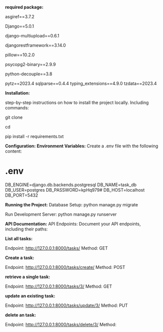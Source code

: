 **required package:**

asgiref==3.7.2


Django==5.0.1


django-multiupload==0.6.1


djangorestframework==3.14.0


pillow==10.2.0


psycopg2-binary==2.9.9


python-decouple==3.8


pytz==2023.4
sqlparse==0.4.4
typing_extensions==4.9.0
tzdata==2023.4

**Installation:**

step-by-step instructions on how to install the project locally. Including commands:

git clone <repository-url>

cd <project-folder>

pip install -r requirements.txt

**Configuration:**
**Environment Variables:**
Create a .env file with the following content:

# .env
DB_ENGINE=django.db.backends.postgresql
DB_NAME=task_db
DB_USER=postgres
DB_PASSWORD=kpHq979#
DB_HOST=localhost
DB_PORT=5432


**Running the Project:**
Database Setup:
python manage.py migrate

Run Development Server:
python manage.py runserver

**API Documentation:**
API Endpoints:
Document your API endpoints, including their paths:

**List all tasks:**

Endpoint: http://127.0.0.1:8000/tasks/
Method: GET

**Create a task:**

Endpoint: http://127.0.0.1:8000/tasks/create/
Method: POST

**retrieve a single task:**

Endpoint: http://127.0.0.1:8000/tasks/3/
Method: GET

**update an existing task:**

Endpoint: http://127.0.0.1:8000/tasks/update/3/
Method: PUT

**delete an task:**

Endpoint: http://127.0.0.1:8000/tasks/delete/3/
Method: 







